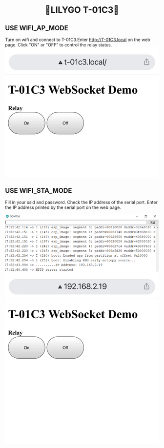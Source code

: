 <h1 align = "center">🌟LILYGO T-01C3🌟</h1>

## USE WIFI_AP_MODE
Turn on wifi and connect to T-01C3.Enter http://T-01C3.local  on the web page.
Click "ON" or "OFF" to control the relay status.
![](../../image/WIFI_AP_MODE.jpg)

## USE WIFI_STA_MODE
Fill in your ssid and password.
Check the IP address of the serial port.
Enter the IP address printed by the serial port on the web page.

![](../../image/serial_port.png)
![](../../image/WIFI_STA_MODE.jpg)

